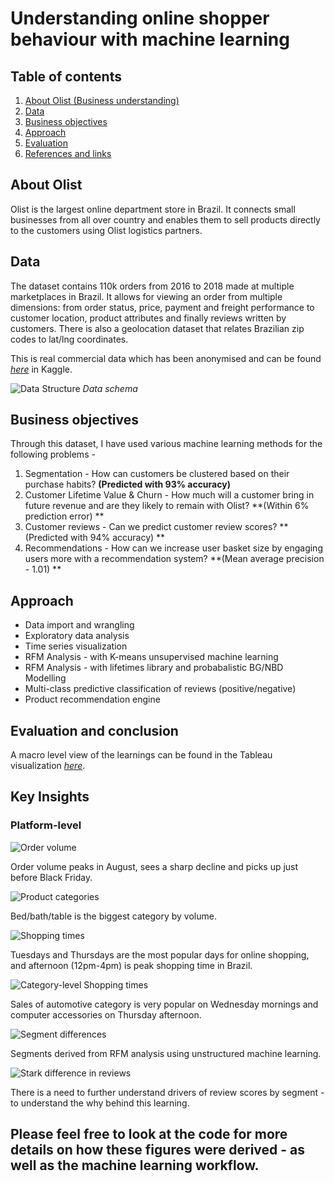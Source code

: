 # Understanding online shopper behaviour with machine learning


## Table of contents
1. [About Olist (Business understanding)](#business_understanding)
2. [Data](#data)
3. [Business objectives](#objectives)
4. [Approach](#approach)
5. [Evaluation](#evaluation)
6. [References and links](#references)

## About Olist <a name="business_understanding"></a>
Olist is the largest online department store in Brazil. It connects small businesses from all over country and enables them to sell products directly to the customers using Olist logistics partners. 

## Data <a name="data"></a>
The dataset contains 110k orders from 2016 to 2018 made at multiple marketplaces in Brazil. It allows for viewing an order from multiple dimensions: from order status, price, payment and freight performance to customer location, product attributes and finally reviews written by customers. There is also a geolocation dataset that relates Brazilian zip codes to lat/lng coordinates.

This is real commercial data which has been anonymised and can be found *[here](https://www.kaggle.com/olistbr/brazilian-ecommerce)* in Kaggle.

![Data Structure](https://i.imgur.com/HRhd2Y0.png)
*Data schema*

## Business objectives <a name="objectives"></a>

Through this dataset, I have used various machine learning methods for the following problems -  

1) Segmentation - How can customers be clustered based on their purchase habits? **(Predicted with 93% accuracy)**  
2) Customer Lifetime Value & Churn - How much will a customer bring in future revenue and are they likely to remain with Olist?   **(Within 6% prediction error) **     
3) Customer reviews - Can we predict customer review scores? **(Predicted with 94% accuracy) ** 
4) Recommendations - How can we increase user basket size by engaging users more with a recommendation system?  **(Mean average precision - 1.01) ** 


## Approach <a name="approach"></a>

- Data import and wrangling
- Exploratory data analysis
- Time series visualization
- RFM Analysis - with K-means unsupervised machine learning
- RFM Analysis - with lifetimes library and probabalistic BG/NBD Modelling
- Multi-class predictive classification of reviews (positive/negative)
- Product recommendation engine 



## Evaluation and conclusion <a name="evaluation"></a>
A macro level view of the learnings can be found in the Tableau visualization *[here](https://public.tableau.com/views/OlisteCommerceinBrazil/Story1?:language=en&:display_count=y&:origin=viz_share_link)*.


## Key Insights
### Platform-level
![Order volume](https://i.imgur.com/ipwdrX9.png)

Order volume peaks in August, sees a sharp decline and picks up just before Black Friday.  


![Product categories](https://i.imgur.com/L8UMhG9.png)

Bed/bath/table is the biggest category by volume.  


![Shopping times](https://i.imgur.com/E4TOK9I.png)

Tuesdays and Thursdays are the most popular days for online shopping, and afternoon (12pm-4pm) is peak shopping time in Brazil.  

![Category-level Shopping times](https://i.imgur.com/nvlbnQj.png)

Sales of automotive category is very popular on Wednesday mornings and computer accessories on Thursday afternoon.  


![Segment differences](https://i.imgur.com/OTyAqPL.png)

Segments derived from RFM analysis using unstructured machine learning. 

![Stark difference in reviews](https://i.imgur.com/VuIsfTT.png)

There is a need to further understand drivers of review scores by segment - to understand the why behind this learning. 

## Please feel free to look at the code for more details on how these figures were derived - as well as the machine learning workflow. 
